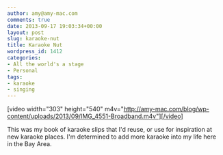 ```yaml
---
author: amy@amy-mac.com
comments: true
date: 2013-09-17 19:03:34+00:00
layout: post
slug: karaoke-nut
title: Karaoke Nut
wordpress_id: 1412
categories:
- All the world's a stage
- Personal
tags:
- karaoke
- singing
---
```


[video width="303" height="540" m4v="http://amy-mac.com/blog/wp-content/uploads/2013/09/IMG_4551-Broadband.m4v"][/video]

This was my book of karaoke slips that I'd reuse, or use for inspiration at new karaoke places. I'm determined to add more karaoke into my life here in the Bay Area.
